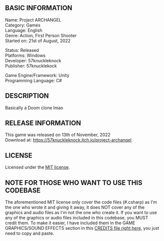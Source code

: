## BASIC INFORMATION

Name: Project ARCHANGEL  
Category: Games  
Language: English  
Genre: Action, First Person Shooter  
Started on: 21st of August, 2022

Status: Released  
Platforms: Windows  
Developer: 57knuckleknock  
Publisher: 57knucklekock  

Game Engine/Framework: Unity  
Programming Language: C#

## DESCRIPTION
Basically a Doom clone lmao

## RELEASE INFORMATION
This game was released on 13th of November, 2022  
Download at: https://57knuckleknock.itch.io/project-archangel

## LICENSE
Licensed under the [MIT license](https://github.com/viethung204/Project-ARCHANGEL/blob/main/LICENSE.md).

## NOTE FOR THOSE WHO WANT TO USE THIS CODEBASE
The aforementioned MIT license only cover the code files (#.csharp) as I'm the one who wrote it and giving it away, it does NOT cover any of the graphics and audio files as I'm not the one who create it. If you want to use any of the graphics or audio files included in this codebase, you MUST credit them. To make it easier, I have included them in the GAME GRAPHICS/SOUND EFFECTS section in this [CREDITS file right here](https://github.com/viethung204/Project-ARCHANGEL/blob/main/CREDIT.md), you just need to copy and paste.
